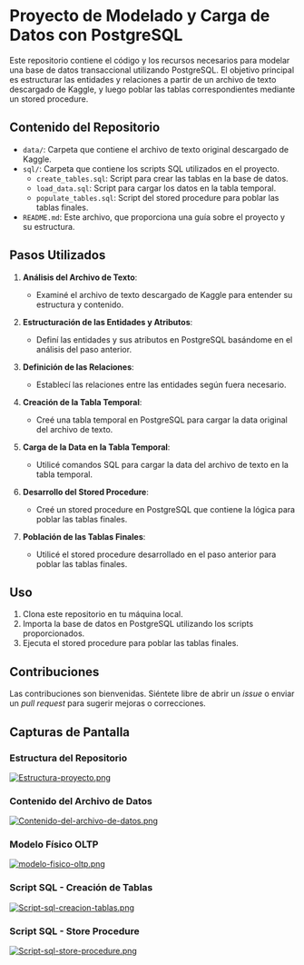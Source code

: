 # Proyecto de Modelado y Carga de Datos con PostgreSQL

Este repositorio contiene el código y los recursos necesarios para modelar una base de datos transaccional utilizando PostgreSQL. El objetivo principal es estructurar las entidades y relaciones a partir de un archivo de texto descargado de Kaggle, y luego poblar las tablas correspondientes mediante un stored procedure.

## Contenido del Repositorio

- `data/`: Carpeta que contiene el archivo de texto original descargado de Kaggle.
- `sql/`: Carpeta que contiene los scripts SQL utilizados en el proyecto.
  - `create_tables.sql`: Script para crear las tablas en la base de datos.
  - `load_data.sql`: Script para cargar los datos en la tabla temporal.
  - `populate_tables.sql`: Script del stored procedure para poblar las tablas finales.
- `README.md`: Este archivo, que proporciona una guía sobre el proyecto y su estructura.

## Pasos Utilizados

1. **Análisis del Archivo de Texto**:
   - Examiné el archivo de texto descargado de Kaggle para entender su estructura y contenido.

2. **Estructuración de las Entidades y Atributos**:
   - Definí las entidades y sus atributos en PostgreSQL basándome en el análisis del paso anterior.

3. **Definición de las Relaciones**:
   - Establecí las relaciones entre las entidades según fuera necesario.

4. **Creación de la Tabla Temporal**:
   - Creé una tabla temporal en PostgreSQL para cargar la data original del archivo de texto.

5. **Carga de la Data en la Tabla Temporal**:
   - Utilicé comandos SQL para cargar la data del archivo de texto en la tabla temporal.

6. **Desarrollo del Stored Procedure**:
   - Creé un stored procedure en PostgreSQL que contiene la lógica para poblar las tablas finales.

7. **Población de las Tablas Finales**:
   - Utilicé el stored procedure desarrollado en el paso anterior para poblar las tablas finales.

## Uso

1. Clona este repositorio en tu máquina local.
2. Importa la base de datos en PostgreSQL utilizando los scripts proporcionados.
3. Ejecuta el stored procedure para poblar las tablas finales.

## Contribuciones

Las contribuciones son bienvenidas. Siéntete libre de abrir un *issue* o enviar un *pull request* para sugerir mejoras o correcciones.

## Capturas de Pantalla

### Estructura del Repositorio
[![Estructura-proyecto.png](https://i.postimg.cc/htDpQw1t/Estructura-proyecto.png)](https://postimg.cc/7fRgpKRF)

### Contenido del Archivo de Datos
[![Contenido-del-archivo-de-datos.png](https://i.postimg.cc/Kc5T3Yqt/Contenido-del-archivo-de-datos.png)](https://postimg.cc/kDBGk7d5)

### Modelo Físico OLTP
[![modelo-fisico-oltp.png](https://i.postimg.cc/DyN17wwF/modelo-fisico-oltp.png)](https://postimg.cc/mtQPwR96)

### Script SQL - Creación de Tablas
[![Script-sql-creacion-tablas.png](https://i.postimg.cc/bv5QwYT1/Script-sql-creacion-tablas.png)](https://postimg.cc/CZjZvg9K)

### Script SQL - Store Procedure
[![Script-sql-store-procedure.png](https://i.postimg.cc/CK41xwVm/Script-sql-store-procedure.png)](https://postimg.cc/Y4hkXK0W)

